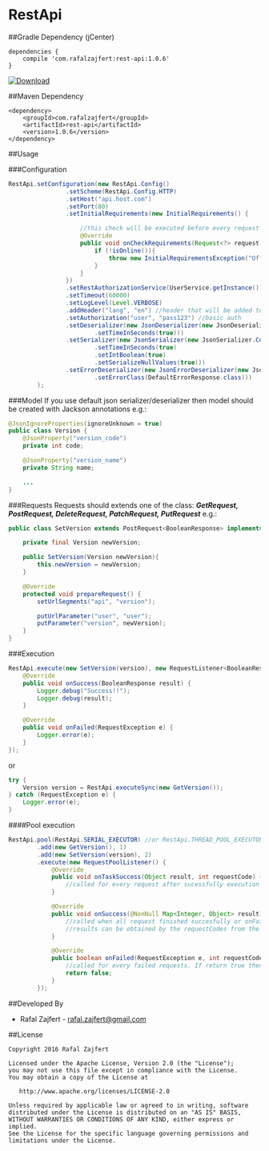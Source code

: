 # RestApi

##Gradle Dependency (jCenter)

```Gradle
dependencies {
    compile 'com.rafalzajfert:rest-api:1.0.6'
}
```

[ ![Download](https://api.bintray.com/packages/rafalzajfert/maven/rest-api/images/download.svg) ](https://bintray.com/rafalzajfert/maven/rest-api/_latestVersion)

##Maven Dependency

```Maven
<dependency>
    <groupId>com.rafalzajfert</groupId>
    <artifactId>rest-api</artifactId>
    <version>1.0.6</version>
</dependency>
```

##Usage

###Configuration

```java
RestApi.setConfiguration(new RestApi.Config()
                .setScheme(RestApi.Config.HTTP)
                .setHost("api.host.com")
                .setPort(80)
                .setInitialRequirements(new InitialRequirements() {

                    //this check will be executed before every request
                    @Override
                    public void onCheckRequirements(Request<?> request) throws InitialRequirementsException {
                        if (!isOnline()){
                            throw new InitialRequirementsException("Offline!");
                        }
                    }
                })
                .setRestAuthorizationService(UserService.getInstance())
                .setTimeout(60000)
                .setLogLevel(Level.VERBOSE)
                .addHeader("lang", "en") //header that will be added to every request
                .setAuthorization("user", "pass123") //basic auth
                .setDeserializer(new JsonDeserializer(new JsonDeserializer.Config()
                        .setTimeInSeconds(true)))
                .setSerializer(new JsonSerializer(new JsonSerializer.Config()
                        .setTimeInSeconds(true)
                        .setIntBoolean(true)
                        .setSerializeNullValues(true)))
                .setErrorDeserializer(new JsonErrorDeserializer(new JsonErrorDeserializer.Config()
                        .setErrorClass(DefaultErrorResponse.class)))
        );
```

###Model
If you use default json serializer/deserializer then model should be created with Jackson annotations e.g.:
```java
@JsonIgnoreProperties(ignoreUnknown = true)
public class Version {
    @JsonProperty("version_code")
    private int code;

    @JsonProperty("version_name")
    private String name;

    ...
}
```

###Requests
Requests should extends one of the class: _**GetRequest, PostRequest, DeleteRequest, PatchRequest, PutRequest**_ e.g.:
```java
public class SetVersion extends PostRequest<BooleanResponse> implements Authorizable {

    private final Version newVersion;

    public SetVersion(Version newVersion){
        this.newVersion = newVersion;
    }

    @Override
    protected void prepareRequest() {
        setUrlSegments("api", "version");

        putUrlParameter("user", "user");
        putParameter("version", newVersion);
    }
}
```

###Execution
```java
RestApi.execute(new SetVersion(version), new RequestListener<BooleanResponse>() {
    @Override
    public void onSuccess(BooleanResponse result) {
        Logger.debug("Success!!");
        Logger.debug(result);
    }

    @Override
    public void onFailed(RequestException e) {
        Logger.error(e);
    }
});
```
or
```java
try {
    Version version = RestApi.executeSync(new GetVersion());
} catch (RequestException e) {
    Logger.error(e);
}
```


####Pool execution
```java
RestApi.pool(RestApi.SERIAL_EXECUTOR) //or RestApi.THREAD_POOL_EXECUTOR
        .add(new GetVersion(), 1)
        .add(new SetVersion(version), 2)
        .execute(new RequestPoolListener() {
            @Override
            public void onTaskSuccess(Object result, int requestCode) {
                //called for every request after sucessfully execution
            }

            @Override
            public void onSuccess(@NonNull Map<Integer, Object> result) {
                //called when all request finished succesfully or onFailed method returns false for failed executions
                //results can be obtained by the requestCodes from the 'result' map
            }

            @Override
            public boolean onFailed(RequestException e, int requestCode) {
                //called for every failed requests. If return true then all unfinished requests will be stopped and onSuccess method will not be invoked
                return false;
            }
        });
```

##Developed By

 * Rafal Zajfert - <rafal.zajfert@gmail.com>

##License

    Copyright 2016 Rafal Zajfert

    Licensed under the Apache License, Version 2.0 (the "License");
    you may not use this file except in compliance with the License.
    You may obtain a copy of the License at

       http://www.apache.org/licenses/LICENSE-2.0

    Unless required by applicable law or agreed to in writing, software
    distributed under the License is distributed on an "AS IS" BASIS,
    WITHOUT WARRANTIES OR CONDITIONS OF ANY KIND, either express or implied.
    See the License for the specific language governing permissions and
    limitations under the License.
